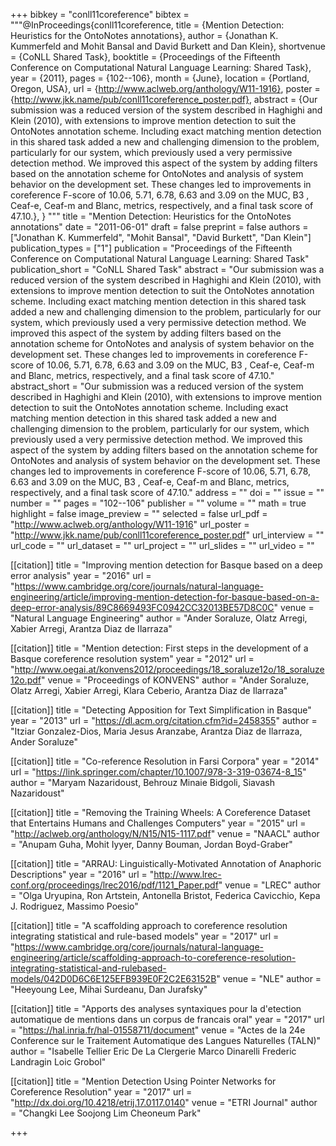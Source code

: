 +++
bibkey = "conll11coreference"
bibtex = """@InProceedings{conll11coreference,
  title     = {Mention Detection: Heuristics for the OntoNotes annotations},
  author    = {Jonathan K. Kummerfeld and Mohit Bansal and David Burkett and Dan Klein},
  shortvenue = {CoNLL Shared Task},
  booktitle = {Proceedings of the Fifteenth Conference on Computational Natural Language Learning: Shared Task},
  year      = {2011},
  pages     = {102--106},
  month     = {June},
  location  = {Portland, Oregon, USA},
  url       = {http://www.aclweb.org/anthology/W11-1916},
  poster    = {http://www.jkk.name/pub/conll11coreference_poster.pdf},
  abstract  = {Our submission was a reduced version of the system described in Haghighi and Klein (2010), with extensions to improve mention detection to suit the OntoNotes annotation scheme. Including exact matching mention detection in this shared task added a new and challenging dimension to the problem, particularly for our system, which previously used a very permissive detection method. We improved this aspect of the system by adding filters based on the annotation scheme for OntoNotes and analysis of system behavior on the development set. These changes led to improvements in coreference F-score of 10.06, 5.71, 6.78, 6.63 and 3.09 on the MUC, B3 , Ceaf-e, Ceaf-m and Blanc, metrics, respectively, and a final task score of 47.10.},
}
"""
title = "Mention Detection: Heuristics for the OntoNotes annotations"
date = "2011-06-01"
draft = false
preprint = false
authors = ["Jonathan K. Kummerfeld", "Mohit Bansal", "David Burkett", "Dan Klein"]
publication_types = ["1"]
publication = "Proceedings of the Fifteenth Conference on Computational Natural Language Learning: Shared Task"
publication_short = "CoNLL Shared Task"
abstract = "Our submission was a reduced version of the system described in Haghighi and Klein (2010), with extensions to improve mention detection to suit the OntoNotes annotation scheme. Including exact matching mention detection in this shared task added a new and challenging dimension to the problem, particularly for our system, which previously used a very permissive detection method. We improved this aspect of the system by adding filters based on the annotation scheme for OntoNotes and analysis of system behavior on the development set. These changes led to improvements in coreference F-score of 10.06, 5.71, 6.78, 6.63 and 3.09 on the MUC, B3 , Ceaf-e, Ceaf-m and Blanc, metrics, respectively, and a final task score of 47.10."
abstract_short = "Our submission was a reduced version of the system described in Haghighi and Klein (2010), with extensions to improve mention detection to suit the OntoNotes annotation scheme. Including exact matching mention detection in this shared task added a new and challenging dimension to the problem, particularly for our system, which previously used a very permissive detection method. We improved this aspect of the system by adding filters based on the annotation scheme for OntoNotes and analysis of system behavior on the development set. These changes led to improvements in coreference F-score of 10.06, 5.71, 6.78, 6.63 and 3.09 on the MUC, B3 , Ceaf-e, Ceaf-m and Blanc, metrics, respectively, and a final task score of 47.10."
address = ""
doi = ""
issue = ""
number = ""
pages = "102--106"
publisher = ""
volume = ""
math = true
highlight = false
image_preview = ""
selected = false
url_pdf = "http://www.aclweb.org/anthology/W11-1916"
url_poster = "http://www.jkk.name/pub/conll11coreference_poster.pdf"
url_interview = ""
url_code = ""
url_dataset = ""
url_project = ""
url_slides = ""
url_video = ""

[[citation]]
title = "Improving mention detection for Basque based on a deep error analysis"
year = "2016"
url = "https://www.cambridge.org/core/journals/natural-language-engineering/article/improving-mention-detection-for-basque-based-on-a-deep-error-analysis/89C8669493FC0942CC32013BE57D8C0C"
venue = "Natural Language Engineering"
author = "Ander Soraluze, Olatz Arregi, Xabier Arregi, Arantza Diaz de Ilarraza"

[[citation]]
title = "Mention detection: First steps in the development of a Basque coreference resolution system"
year = "2012"
url = "http://www.oegai.at/konvens2012/proceedings/18_soraluze12o/18_soraluze12o.pdf"
venue = "Proceedings of KONVENS"
author = "Ander Soraluze, Olatz Arregi, Xabier Arregi, Klara Ceberio, Arantza Diaz de Ilarraza"

[[citation]]
title = "Detecting Apposition for Text Simplification in Basque"
year = "2013"
url = "https://dl.acm.org/citation.cfm?id=2458355"
author = "Itziar Gonzalez-Dios, Maria Jesus Aranzabe, Arantza Diaz de Ilarraza, Ander Soraluze"

[[citation]]
title = "Co-reference Resolution in Farsi Corpora"
year = "2014"
url = "https://link.springer.com/chapter/10.1007/978-3-319-03674-8_15"
author = "Maryam Nazaridoust, Behrouz Minaie Bidgoli, Siavash Nazaridoust"

[[citation]]
title = "Removing the Training Wheels: A Coreference Dataset that Entertains Humans and Challenges Computers"
year = "2015"
url = "http://aclweb.org/anthology/N/N15/N15-1117.pdf"
venue = "NAACL"
author = "Anupam Guha, Mohit Iyyer, Danny Bouman, Jordan Boyd-Graber"

[[citation]]
title = "ARRAU: Linguistically-Motivated Annotation of Anaphoric Descriptions"
year = "2016"
url = "http://www.lrec-conf.org/proceedings/lrec2016/pdf/1121_Paper.pdf"
venue = "LREC"
author = "Olga Uryupina, Ron Artstein, Antonella Bristot, Federica Cavicchio, Kepa J. Rodriguez, Massimo Poesio"

[[citation]]
title = "A scaffolding approach to coreference resolution integrating statistical and rule-based models"
year = "2017"
url = "https://www.cambridge.org/core/journals/natural-language-engineering/article/scaffolding-approach-to-coreference-resolution-integrating-statistical-and-rulebased-models/042D0D6C6E125EFB939E0F2C2E63152B"
venue = "NLE"
author = "Heeyoung Lee, Mihai Surdeanu, Dan Jurafsky"

[[citation]]
title = "Apports des analyses syntaxiques pour la d'etection automatique de mentions dans un corpus de francais oral"
year = "2017"
url = "https://hal.inria.fr/hal-01558711/document"
venue = "Actes de la 24e Conference sur le Traitement Automatique des Langues Naturelles (TALN)"
author = "Isabelle Tellier  Eric De La Clergerie  Marco Dinarelli  Frederic Landragin Loic Grobol"

[[citation]]
title = "Mention Detection Using Pointer Networks for Coreference Resolution"
year = "2017"
url = "http://dx.doi.org/10.4218/etrij.17.0117.0140"
venue = "ETRI Journal"
author = "Changki Lee  Soojong Lim Cheoneum Park"


+++